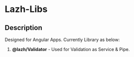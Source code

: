 # Lazh-Libs

## Description

Designed for Angular Apps. Currently Library as below:

1. **@lazh/Validator** - Used for Validation as Service & Pipe. 
